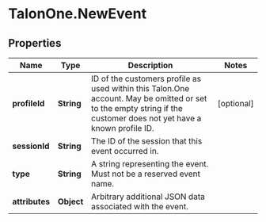# TalonOne.NewEvent

## Properties
Name | Type | Description | Notes
------------ | ------------- | ------------- | -------------
**profileId** | **String** | ID of the customers profile as used within this Talon.One account. May be omitted or set to the empty string if the customer does not yet have a known profile ID. | [optional] 
**sessionId** | **String** | The ID of the session that this event occurred in. | 
**type** | **String** | A string representing the event. Must not be a reserved event name. | 
**attributes** | **Object** | Arbitrary additional JSON data associated with the event. | 


